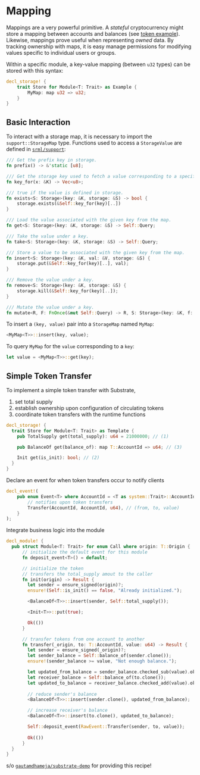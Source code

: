 # Mapping

Mappings are a very powerful primitive. A *stateful* cryptocurrency might store a mapping between accounts and balances (see [token example](#token)). Likewise, mappings prove useful when representing *owned* data. By tracking ownership with maps, it is easy manage permissions for modifying values specific to individual users or groups.

Within a specific module, a key-value mapping (between `u32` types) can be stored with this syntax:

```rust
decl_storage! {
	trait Store for Module<T: Trait> as Example {
		MyMap: map u32 => u32;
	}
}
```

## Basic Interaction

To interact with a storage map, it is necessary to import the `support::StorageMap` type. Functions used to access a `StorageValue` are defined in [`srml/support`](https://github.com/paritytech/substrate/blob/master/srml/support/src/storage/generator.rs):

```rust
/// Get the prefix key in storage.
fn prefix() -> &'static [u8];

/// Get the storage key used to fetch a value corresponding to a specific key.
fn key_for(x: &K) -> Vec<u8>;

/// true if the value is defined in storage.
fn exists<S: Storage>(key: &K, storage: &S) -> bool {
    storage.exists(&Self::key_for(key)[..])
}

/// Load the value associated with the given key from the map.
fn get<S: Storage>(key: &K, storage: &S) -> Self::Query;

/// Take the value under a key.
fn take<S: Storage>(key: &K, storage: &S) -> Self::Query;

/// Store a value to be associated with the given key from the map.
fn insert<S: Storage>(key: &K, val: &V, storage: &S) {
    storage.put(&Self::key_for(key)[..], val);
}

/// Remove the value under a key.
fn remove<S: Storage>(key: &K, storage: &S) {
    storage.kill(&Self::key_for(key)[..]);
}

/// Mutate the value under a key.
fn mutate<R, F: FnOnce(&mut Self::Query) -> R, S: Storage>(key: &K, f: F, storage: &S) -> R;
```

To insert a `(key, value)` pair into a `StorageMap` named `MyMap`:

```rust
<MyMap<T>>::insert(key, value);
```

To query `MyMap` for the `value` corresponding to a `key`:

```rust
let value = <MyMap<T>>::get(key);
```

## Simple Token Transfer <a name = "token"></a>

To implement a simple token transfer with Substrate,
1. set total supply
2. establish ownership upon configuration of circulating tokens
3. coordinate token transfers with the runtime functions

```rust
decl_storage! {
  trait Store for Module<T: Trait> as Template {
    pub TotalSupply get(total_supply): u64 = 21000000; // (1)

    pub BalanceOf get(balance_of): map T::AccountId => u64; // (3)

    Init get(is_init): bool; // (2)
  }
}
```

Declare an event for when token transfers occur to notify clients

```rust
decl_event!(
    pub enum Event<T> where AccountId = <T as system::Trait>::AccountId {
        // notifies upon token transfers
        Transfer(AccountId, AccountId, u64), // (from, to, value)
    }
);
```

Integrate business logic into the module

```rust
decl_module! {
  pub struct Module<T: Trait> for enum Call where origin: T::Origin {
      // initialize the default event for this module
      fn deposit_event<T>() = default;

      // initialize the token
      // transfers the total_supply amout to the caller
      fn init(origin) -> Result {
        let sender = ensure_signed(origin)?;
        ensure!(Self::is_init() == false, "Already initialized.");

        <BalanceOf<T>>::insert(sender, Self::total_supply());

        <Init<T>>::put(true);

        Ok(())
      }

      // transfer tokens from one account to another
      fn transfer(_origin, to: T::AccountId, value: u64) -> Result {
        let sender = ensure_signed(_origin)?;
        let sender_balance = Self::balance_of(sender.clone());
        ensure!(sender_balance >= value, "Not enough balance.");

        let updated_from_balance = sender_balance.checked_sub(value).ok_or("overflow in calculating balance")?;
        let receiver_balance = Self::balance_of(to.clone());
        let updated_to_balance = receiver_balance.checked_add(value).ok_or("overflow in calculating balance")?;
        
        // reduce sender's balance
        <BalanceOf<T>>::insert(sender.clone(), updated_from_balance);

        // increase receiver's balance
        <BalanceOf<T>>::insert(to.clone(), updated_to_balance);

        Self::deposit_event(RawEvent::Transfer(sender, to, value));
        
        Ok(())
      }
  }
}
```

s/o [`gautamdhameja/substrate-demo`](https://github.com/gautamdhameja/substrate-demo/blob/master/runtime/src/template.rs) for providing this recipe!